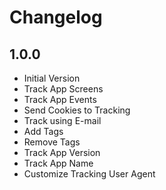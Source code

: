 # Changelog

## 1.0.0

- Initial Version
- Track App Screens
- Track App Events
- Send Cookies to Tracking
- Track using E-mail
- Add Tags
- Remove Tags
- Track App Version
- Track App Name
- Customize Tracking User Agent
